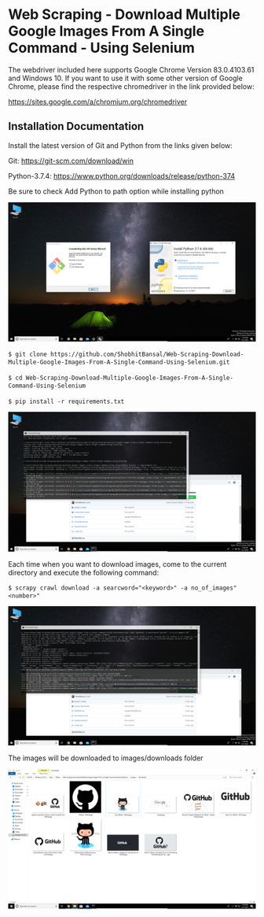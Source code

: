 # Web Scraping - Download Multiple Google Images From A Single Command - Using Selenium

The webdriver included here supports Google Chrome Version 83.0.4103.61 and Windows 10. If you want to use it with some other version of Google Chrome, please find the respective chromedriver in the link provided below:

https://sites.google.com/a/chromium.org/chromedriver

## Installation Documentation

Install the latest version of Git and Python from the links given below:

Git: https://git-scm.com/download/win

Python-3.7.4: https://www.python.org/downloads/release/python-374

Be sure to check Add Python to path option while installing python

![](Screenshots/1.png)

    $ git clone https://github.com/ShobhitBansal/Web-Scraping-Download-Multiple-Google-Images-From-A-Single-Command-Using-Selenium.git
    
    $ cd Web-Scraping-Download-Multiple-Google-Images-From-A-Single-Command-Using-Selenium
    
    $ pip install -r requirements.txt
    
![](Screenshots/2.png)

Each time when you want to download images, come to the current directory and execute the following command:

    $ scrapy crawl download -a searcword="<keyword>" -a no_of_images"<number>"
    
![](Screenshots/3.png)

The images will be downloaded to images/downloads folder

![](Screenshots/4.png)
